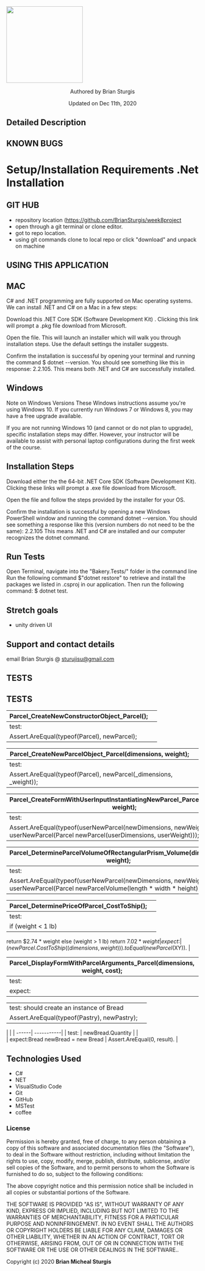 

<div align="left">
<img src="https://github.com/BrianSturgis.png" width="200px" height="auto" >
</div>
<p align="center"> Authored by Brian Sturgis</p>
<p align="center">Updated on Dec 11th, 2020</p>


## Detailed Description

## KNOWN BUGS


# Setup/Installation Requirements .Net Installation

## GIT HUB
- repository location (https://github.com/BrianSturgis/week8project
- open through a git terminal or clone editor.
- got to repo location.
- using git commands clone to local repo or click "download" and unpack on machine

## USING THIS APPLICATION
## MAC
C# and .NET programming are fully supported on Mac operating systems. We can install .NET and C# on a Mac in a few steps:

Download this .NET Core SDK (Software Development Kit) . Clicking this link will prompt a .pkg file download from Microsoft.

Open the file. This will launch an installer which will walk you through installation steps. Use the default settings the installer suggests.

Confirm the installation is successful by opening your terminal and running the command $ dotnet --version. You should see something like this in response: 2.2.105. This means both .NET and C# are successfully installed.

## Windows
Note on Windows Versions These Windows instructions assume you're using Windows 10. If you currently run Windows 7 or Windows 8, you may have a free upgrade available.

If you are not running Windows 10 (and cannot or do not plan to upgrade), specific installation steps may differ. However, your instructor will be available to assist with personal laptop configurations during the first week of the course.

## Installation Steps
Download either the the 64-bit .NET Core SDK (Software Development Kit). Clicking these links will prompt a .exe file download from Microsoft.

Open the file and follow the steps provided by the installer for your OS.

Confirm the installation is successful by opening a new Windows PowerShell window and running the command dotnet --version. You should see something a response like this (version numbers do not need to be the same): 2.2.105
This means .NET and C# are installed and our computer recognizes the dotnet command.


## Run Tests
Open Terminal, navigate into the "Bakery.Tests/" folder in the command line
Run the following command $"dotnet restore" to retrieve and install the packages we listed in .csproj in our application.
Then run the following command: $ dotnet test.

## Stretch goals
- unity driven UI



## Support and contact details
email Brian Sturgis @ <sturujisu@gmail.com>


## TESTS

## TESTS

| Parcel_CreateNewConstructorObject_Parcel(); |  |
| ------| -----------|
| test:  
| Assert.AreEqual(typeof(Parcel), newParcel);

| Parcel_CreateNewParcelObject_Parcel(dimensions, weight); |  |
| ------| -----------|
| test:  
| Assert.AreEqual(typeof(Parcel), newParcel(_dimensions, _weight));

| Parcel_CreateFormWithUserInputInstantiatingNewParcel_Parcel(dimensions, weight); |  |
| ------| -----------|
| test:  
| Assert.AreEqual(typeof(userNewParcel(newDimensions, newWeight)), userNewParcel(Parcel newParcel(userDimensions, userWeight)));

| Parcel_DetermineParcelVolumeOfRectangularPrism_Volume(dimensions, weight); |  |
| ------| -----------|
| test:  
| Assert.AreEqual(typeof(userNewParcel(newDimensions, newWeight)), userNewParcel(Parcel newParcelVolume(length * width * height)));




Parcel_DeterminePriceOfParcel_CostToShip(); |  |
| ------| -----------|
| test: |                   |
|if (weight < 1 lb)
  return $2.74 * weight
else (weight > 1 lb)
  return $7.02 * weight   
| expect: | (newParcel.CostToShip((dimensions, weight))).toEqual(newParcel($XY)). |

| Parcel_DisplayFormWithParcelArguments_Parcel(dimensions, weight, cost); |  |
| ------| -----------|
| test:  
| expect: | (newParcel.CostToShip($XY)).toDisplay(UI);




|  |  |
| ------| -----------|
| test:  should create an instance of Bread 
| Assert.AreEqual(typeof(Pastry), newPastry);


 |  |
| ------| -----------|
| test: | newBread.Quantity                       |
|  
| expect:Bread newBread = new Bread  | Assert.AreEqual(0, result). |





## Technologies Used

* C#
* NET
* VisualStudio Code
* Git
* GitHub
* MSTest
* coffee
  

### License

Permission is hereby granted, free of charge, to any person obtaining a copy of this software and associated documentation files (the "Software"), to deal in the Software without restriction, including without limitation the rights to use, copy, modify, merge, publish, distribute, sublicense, and/or sell copies of the Software, and to permit persons to whom the Software is furnished to do so, subject to the following conditions:

The above copyright notice and this permission notice shall be included in all copies or substantial portions of the Software.

THE SOFTWARE IS PROVIDED "AS IS", WITHOUT WARRANTY OF ANY KIND, EXPRESS OR IMPLIED, INCLUDING BUT NOT LIMITED TO THE WARRANTIES OF MERCHANTABILITY, FITNESS FOR A PARTICULAR PURPOSE AND NONINFRINGEMENT. IN NO EVENT SHALL THE AUTHORS OR COPYRIGHT HOLDERS BE LIABLE FOR ANY CLAIM, DAMAGES OR OTHER LIABILITY, WHETHER IN AN ACTION OF CONTRACT, TORT OR OTHERWISE, ARISING FROM, OUT OF OR IN CONNECTION WITH THE SOFTWARE OR THE USE OR OTHER DEALINGS IN THE SOFTWARE..



Copyright (c) 2020 **Brian Micheal Sturgis**
